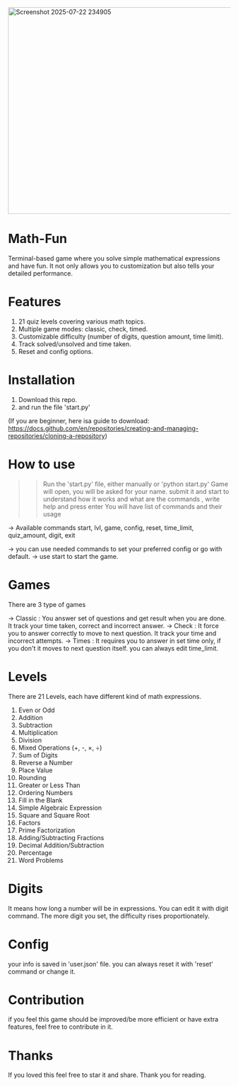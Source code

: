 <img width="1018" height="468" alt="Screenshot 2025-07-22 234905" src="https://github.com/user-attachments/assets/0a28e929-4c8e-41ff-a46e-b5b5b6ecb73f" />

# Math-Fun
Terminal-based game where you solve simple mathematical expressions and have fun. It not only allows you to customization but also tells your detailed performance.

# Features 
1. 21 quiz levels covering various math topics.
2. Multiple game modes: classic, check, timed.
3. Customizable difficulty (number of digits, question amount, time limit).
4. Track solved/unsolved and time taken.
5. Reset and config options.

# Installation
1. Download this repo.
2. and run the file 'start.py'

(If you are beginner, here isa  guide to download: https://docs.github.com/en/repositories/creating-and-managing-repositories/cloning-a-repository)

# How to use
>> Run the 'start.py' file, either manually or 'python start.py'
>> Game will open, you will be asked for your name. submit it and start
>> to understand how it works and what are the commands , write help and press enter
>> You will have list of commands and their usage

→ Available commands
start, lvl, game, config, reset, time_limit, quiz_amount, digit, exit

→ you can use needed commands to set your preferred config or go with default.
→ use start to start the game.

# Games

There are 3 type of games 

→ Classic : You answer set of questions and get result when you are done. It track your time taken, correct and incorrect answer.
→ Check : It force you to answer correctly to move to next question. It track your time and incorrect attempts.
→ Times : It requires you to answer in set time only, if you don't it moves to next question itself. you can always edit time_limit.


# Levels
There are 21 Levels, each have different kind of math expressions.
1. Even or Odd  
2. Addition  
3. Subtraction  
4. Multiplication  
5. Division  
6. Mixed Operations (+, -, ×, ÷)  
7. Sum of Digits 
8. Reverse a Number
9. Place Value
10. Rounding 
11. Greater or Less Than  
12. Ordering Numbers  
13. Fill in the Blank  
14. Simple Algebraic Expression 
15. Square and Square Root  
16. Factors 
17. Prime Factorization 
18. Adding/Subtracting Fractions 
19. Decimal Addition/Subtraction  
20. Percentage  
21. Word Problems

# Digits
It means how long a number will be in expressions. You can edit it with digit command. The more digit you set, the difficulty rises proportionately.

# Config 
your info is saved in 'user.json' file. you can always reset it with 'reset' command or change it.

# Contribution 
if you feel this game should be improved/be more efficient or have extra features, feel free to contribute in it. 

# Thanks 
If you loved this feel free to star it and share. Thank you for reading.

